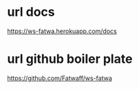 # url docs

https://ws-fatwa.herokuapp.com/docs

# url github boiler plate

https://github.com/Fatwaff/ws-fatwa
